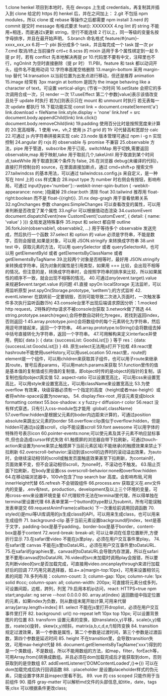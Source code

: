 1.clone henkel 项目到本地时，先在 devops 上生成 credentials，再复制其并插入到 clone 给定的 https 的 henkel 后，并在之间加上：
2.git 不包括 npm modules，所以 clone 或 rebase 等操作之后都需要 npm install
3.nerd 的 commit 提交时 message 有格式要求 feat(): XXXXXXX
4.ng lint 的 string 不能用+相连，而是通过`$`更新 string，空行不能连续 2 行以上，同一等级的变量名按字母排序，并且在最开始声明，
5.branch 命名格式 feature/#{num}-xxxx_xxx_xx 
6.将一个 pbi 拆分成多个 task，并且每完成一个 task 提一次 pr
7.cmd 取消/终止当前操作 crtl+c
8.scss 的 mixin 适用于多个属性绑定到一起 
9.提 pr 时，若有 conflict 先本地解决再提 pr 
10.代码里不要有中文，注释里也不行，ngOnInit 为空时直接删除（提 pr 时）
11.PBI，feature 和 task 都以动词开头，组件名不能用动词 
12.字符串首尾空格删除
13.margin-bottom 采用 margin-top 替代
14.transation 以当前位置为出发点进行移动，但还是推荐 animation
15.image 经常有 3px margin at bottom 是因为 the image behaving like a character of text。可设置 vertical-align; (节省一次时间
16.setState 会把它的多次调用合成一次，只 render 一次
17.useEffect 第二个参数[value]表示该值改变且处于 update 时执行
若为[]则表示只在 mount 和 unmount 时执行
若无表每一次 update 都执行 
18.下载功能实现
const link = document.createElement('a')
link.download = fileName
link.style.display = 'none'
link.href = src
document.body.appendChild(link)
link.click()
document.body.removeChild(link)
19.padding 使用百分比时是按照宽度来计算的 
20.宽高相等，1 使用 vw，vh,2 使用 js
21.grid 的 1fr 可代替高和宽部分 calc 
22.可通过 js 内字符串拼接来实现 calc
23.node 版本管理可通过 npm i -g n 实现控制
24.angular 的 rxjs 的 observable 与 promise 不兼容
25.observable 方法，pipe 用于管道，subscribe 用于订阅，switchMap 用于切换,需要返回 observable,map 用于映射,take 用于取前几个,takeUntil 用于取直到某个时间点,takeWhile 用于取直到某个条件为 false, 
26.在浏览器 debug(未编译的代码)，直接打开控制台的 source，在里面直接加断点，通过 cmd+shift+p 搜索文件
27.tailwindcss 的基本用法，可以通过 tailwindcss.config.js 来自定义，是一种写在 html 上的 css 样式集合
28.input type 为 number 时右侧会有按钮，影响布局，可通过 input[type='number']::-webkit-inner-spin-button {
-webkit-appearance: none;
}隐藏掉
29.clear:both 清除 float
30.tailwind 推荐用 float-right:boolean 而不是 float-{{right}}.
31.nx dep-gragh 用于查看依赖关系
32.ngOnchanges 参数 changes:SimpleChanges 可以查看改变的属性，可以用来判断是否改变了某个属性
33.ngFor 可以根据值动态渲染
34.customEvent
document.dispatchEvent(new CustomEvent('customEvent', { detail: { name: 'value' } }))
全局发送特殊事件
35.input 和 select 都自带 outline
36.forkJoin(observable1, observable2, ...) 用于等待多个 observable 发送完成，然后执行一个函数
37.select 和 option 的 value 必须是字符串，不能是数字，否则会报错,如果是对象，可以用 JSON.stringify 来转换成字符串
38.unit test 中，获取元素的方法，可以用 querySelector 或者 querySelectorAll，也可以用 getElementById 或者 getElementsByClassName 或者 getElementsByTagName 39.比较两个对象是否相等时，最好用 JSON.stringify 来转换成字符串，因为对象的属性是引用类型，如果用 === 比较，会出现不相等的情况。但注意的是，转换成字符串时，会按照字符串的排序来比较，所以如果属性的顺序不一致，就会出现不相等的情况。 
40.可通过$any($event.target).value 来规避$event.target.value 的问题 
41.直接 spyOn localStorage 无法监听，可以用监听原型 jest.spyOn(Storage.prototype, 'setItem');的方式监听 
42. eventListener 在跳转前一定要销毁，否则可能导致二次进入页面时，一次触发事件多次执行监听函数(5h) 
43.console台里不出现后端请求原因分析：1.mocked http request。2特殊的http请求不被console台获取 3.network做了筛选
44. string.prototype.search(regex);会将参数自动转化为regex，若找到返回index，否则返回-1
45.array.prototype.join()会将数组中的每个元素转化为字符串，然后用逗号拼接起来，返回一个字符串。
46.array.prototype.toString()会将数组去掉中括号直接转化为字符串，返回一个字符串。
47.可用解构来定义interface并使用，例如{ data }: { data: {successList: GoodsList[]} } 等于 res：{data:{successList:GoodsList[]} }
48. 原生select无法用js打开下拉框
49.react里hashroute不能使用useHistory,可以用useLocation
50.react里，route的element是一个组件，可以用children来获取其子组件，也可以用子route来继承其route，冒号后表params，可以用match.params来获取
51.function里传的值是基本值的复制值或引用值的复制值，即object时传的是object的指针的复制，该复制也指向object真实值
52. aspect-ratio 可以设置宽高比，可以用css来设置宽高比，可以用style来设置宽高比，可以用className来设置宽高比
53.为使 overflow 有效果，块级容器必须有一个指定的高度（height或者max-height）或者将white-space设置为nowrap。
54. display:flex-root ,将该元素变成block formatting context
55.box-shadow: x y fuzzy-r diffusion-r color
56.react 没有样式穿透，只有引入css-module包才能用 :global(.className)
57.overflow:hidden是根据父元素的boder内边距来计算的，可通过position absolute来跳出父元素的border
58.overflow:clip类似于overflow:hidden，但是hidden可通过js设置scroll，clip不能设置scroll
59.font awesome 可以用字体的特殊符号表示icon
60.pointer-events:none;可以使元素及其子元素不响应鼠标事件,但也会造成cursor样式失效
61.触摸屏的浏览器自带下拉刷新，可通过touch-action来设置为none来禁止触摸屏下当前元素区域(不能继承)的触摸效果来禁止下拉刷新
62.overscroll-behavior:滚动到该scroll的边界时的滚动溢出效果，为auto时，会继续滚动相邻的scroll或触发页面触底效果甚至下拉刷新，为contain时，页面效果不变，但不会滚动相邻scroll，为none时，不滚动也不触发。
63.阻止页面下拉刷新，在body里设置css overscroll-behavior:none和overflow:hidden
64.在移动端浏览器中，100vh包含了top search bar 高度。会影响布局,可用innerHeight代替
65.refresh 不会销毁组件
66.process.env 获取定义在.env文件内的变量，.env有test，production，development及以上三个环境的变量，可用cross-env来设置环境变量
67.代理软件无法在terminal里代理，所以得单独在terminal里设置代理
68.表单里第一个button的type默认为submit，所有可能误触发表单提交
69.requestAnimFrame(callback) 下一次重绘前调用回调函数
70. styled()是mui等UI库调用的js生成class的API，可以用来生成class，也可以用来生成组件
71. background-clip 基于当前元素设置background的index，text是基于文字，padding-box是基于padding，border-box是基于border，content-box是基于content
72.word-break: break-all; 可以让单词在任意位置断开,方便折行显示
73.在safari里video 不能在js里play，必须在用户交互事件里play。
74.在safari里 canvas 不能在js里toDataURL，必须在用户交互事件里toDataURL.
75.在safari的graphies里，canvas的toDataURL会导致内存泄漏，所以在safari里不要用canvas的toDataURL
76.video的src未加载时调用play会报错，所以要先判断video的src是否加载完成，可直接用video.oncanplaythrough来进行加载好后的回调
77.巧用兄弟选择器，如.a+.a{margin-top:10px}，可用来设置相邻元素的间距
78.多列布局：column-count: 3; column-gap: 10px; column-rule: 1px solid #ccc; column-span: all; column-width: 200px; 可直接将元素分成多列，可设置间距，边框，跨列，列宽
79.启用本机ip访问，react: HTTPS=true npm start;angular: ng serve --host 0.0.0.0
80. array.at(index) 返回数组中指定位置的元素，如果index为负数，则从数组末尾开始计算,可用来代替array[array.length+index]
81. select 不能在js里打开droplist，必须在用户交互事件里打开
82. background: url() no-repeat left 10px top 10px; 可以设置背景图片的位置
83. transform 设置元素的变换，如translate(x,y)平移，scale(x,y)缩放，roate(x)旋转，skew(x,y)倾斜，matrix(a,b,c,d,e,f)矩阵变换
84. transition 规定过渡效果，第一个参数是属性，第二个参数是过渡时间，第三个参数是过渡函数，第四个参数是延迟时间
85. height 不在transition里，会导致transition失效，可用max-height代替
86.  document.getElementsByTagName('xxx')得到的是一个类数组，不是数组，所以不能用数组的方法，如map，filter，forEach等，可用Array.from()转换成数组。并且必须在dom加载完成后才能获取到dom，否则获取到的是空数组
87.  addEventListener('DOMContentLoaded',()=>{}) 可以在dom加载完成后执行回调函数
88.  ::placeholder 是设置placeholder样式的伪元素，只能设置字体并且inspect里看不到。
89.  vue 的 css scoped 只能作用于当前组件
90.  插件 gray-matter 可以解析md文件的头部信息,如title，date，tags等;clsx 可以根据条件更改class;
